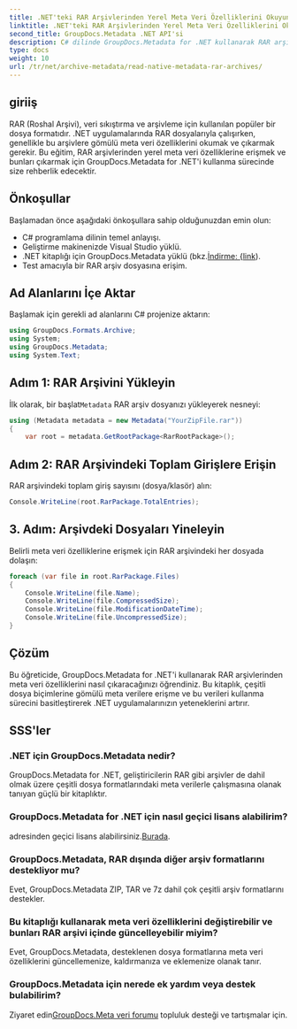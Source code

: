 ```yaml
---
title: .NET'teki RAR Arşivlerinden Yerel Meta Veri Özelliklerini Okuyun
linktitle: .NET'teki RAR Arşivlerinden Yerel Meta Veri Özelliklerini Okuyun
second_title: GroupDocs.Metadata .NET API'si
description: C# dilinde GroupDocs.Metadata for .NET kullanarak RAR arşivlerinden meta veri özelliklerini nasıl çıkaracağınızı öğrenin. Dosya ayrıntılarını zahmetsizce keşfedin.
type: docs
weight: 10
url: /tr/net/archive-metadata/read-native-metadata-rar-archives/
---
```

## giriiş
RAR (Roshal Arşivi), veri sıkıştırma ve arşivleme için kullanılan popüler bir dosya formatıdır. .NET uygulamalarında RAR dosyalarıyla çalışırken, genellikle bu arşivlere gömülü meta veri özelliklerini okumak ve çıkarmak gerekir. Bu eğitim, RAR arşivlerinden yerel meta veri özelliklerine erişmek ve bunları çıkarmak için GroupDocs.Metadata for .NET'i kullanma sürecinde size rehberlik edecektir.
## Önkoşullar

Başlamadan önce aşağıdaki önkoşullara sahip olduğunuzdan emin olun:
- C# programlama dilinin temel anlayışı.
- Geliştirme makinenizde Visual Studio yüklü.
-  .NET kitaplığı için GroupDocs.Metadata yüklü (bkz.[İndirme: {link](https://releases.groupdocs.com/metadata/net/)).
- Test amacıyla bir RAR arşiv dosyasına erişim.

## Ad Alanlarını İçe Aktar
Başlamak için gerekli ad alanlarını C# projenize aktarın:
```csharp
using GroupDocs.Formats.Archive;
using System;
using GroupDocs.Metadata;
using System.Text;
```

## Adım 1: RAR Arşivini Yükleyin
 İlk olarak, bir başlat`Metadata` RAR arşiv dosyanızı yükleyerek nesneyi:
```csharp
using (Metadata metadata = new Metadata("YourZipFile.rar"))
{
    var root = metadata.GetRootPackage<RarRootPackage>();
```
## Adım 2: RAR Arşivindeki Toplam Girişlere Erişin
RAR arşivindeki toplam giriş sayısını (dosya/klasör) alın:
```csharp
Console.WriteLine(root.RarPackage.TotalEntries);
```
## 3. Adım: Arşivdeki Dosyaları Yineleyin
Belirli meta veri özelliklerine erişmek için RAR arşivindeki her dosyada dolaşın:
```csharp
foreach (var file in root.RarPackage.Files)
{
    Console.WriteLine(file.Name);
    Console.WriteLine(file.CompressedSize);
    Console.WriteLine(file.ModificationDateTime);
    Console.WriteLine(file.UncompressedSize);
}
```

## Çözüm
Bu öğreticide, GroupDocs.Metadata for .NET'i kullanarak RAR arşivlerinden meta veri özelliklerini nasıl çıkaracağınızı öğrendiniz. Bu kitaplık, çeşitli dosya biçimlerine gömülü meta verilere erişme ve bu verileri kullanma sürecini basitleştirerek .NET uygulamalarınızın yeteneklerini artırır.

## SSS'ler
### .NET için GroupDocs.Metadata nedir?
GroupDocs.Metadata for .NET, geliştiricilerin RAR gibi arşivler de dahil olmak üzere çeşitli dosya formatlarındaki meta verilerle çalışmasına olanak tanıyan güçlü bir kitaplıktır.
### GroupDocs.Metadata for .NET için nasıl geçici lisans alabilirim?
 adresinden geçici lisans alabilirsiniz.[Burada](https://purchase.groupdocs.com/temporary-license/).
### GroupDocs.Metadata, RAR dışında diğer arşiv formatlarını destekliyor mu?
Evet, GroupDocs.Metadata ZIP, TAR ve 7z dahil çok çeşitli arşiv formatlarını destekler.
### Bu kitaplığı kullanarak meta veri özelliklerini değiştirebilir ve bunları RAR arşivi içinde güncelleyebilir miyim?
Evet, GroupDocs.Metadata, desteklenen dosya formatlarına meta veri özelliklerini güncellemenize, kaldırmanıza ve eklemenize olanak tanır.
### GroupDocs.Metadata için nerede ek yardım veya destek bulabilirim?
 Ziyaret edin[GroupDocs.Meta veri forumu](https://forum.groupdocs.com/c/metadata/14) topluluk desteği ve tartışmalar için.